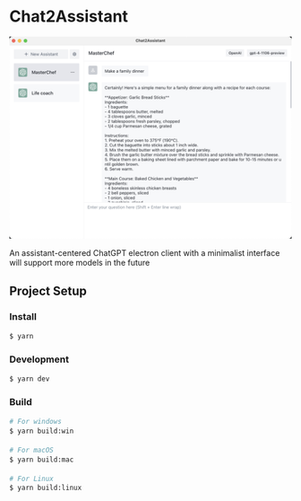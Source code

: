# Chat2Assistant

![demo](/demo/demo.png)

An assistant-centered ChatGPT electron client with a minimalist interface will support more models in the future

## Project Setup

### Install

```bash
$ yarn
```

### Development

```bash
$ yarn dev
```

### Build

```bash
# For windows
$ yarn build:win

# For macOS
$ yarn build:mac

# For Linux
$ yarn build:linux
```
